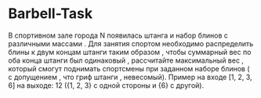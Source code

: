 # Barbell-Task
В спортивном зале города N появилась штанга и набор блинов с различными массами . Для занятия спортом необходимо распределить блины к двум концам штанги таким образом , чтобы суммарный вес по оба конца штанги был одинаковый , рассчитайте максимальный вес , который смогут поднимать спортсмены при заданном наборе блинов ( с допущением , что гриф штанги , невесомый). Пример на входе [1, 2, 3, 6] на выходе: 12 ({1, 2, 3} c одной стороны и {6} c другой).  
